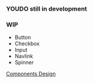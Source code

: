 ### YOUDO still in development

### WIP
- Button
- Checkbox
- Input
- Navlink
- Spinner

[Components Design](https://www.figma.com/file/AlJHPllHve4EJ5QBoPR2Wj/Untitled?node-id=2%3A2)